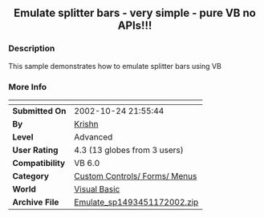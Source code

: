 ﻿<div align="center">

## Emulate splitter bars \- very simple \- pure VB no APIs\!\!\!


</div>

### Description

This sample demonstrates how to emulate splitter bars using VB
 
### More Info
 


<span>             |<span>
---                |---
**Submitted On**   |2002-10-24 21:55:44
**By**             |[Krishn](https://github.com/Planet-Source-Code/PSCIndex/blob/master/ByAuthor/krishn.md)
**Level**          |Advanced
**User Rating**    |4.3 (13 globes from 3 users)
**Compatibility**  |VB 6\.0
**Category**       |[Custom Controls/ Forms/  Menus](https://github.com/Planet-Source-Code/PSCIndex/blob/master/ByCategory/custom-controls-forms-menus__1-4.md)
**World**          |[Visual Basic](https://github.com/Planet-Source-Code/PSCIndex/blob/master/ByWorld/visual-basic.md)
**Archive File**   |[Emulate\_sp1493451172002\.zip](https://github.com/Planet-Source-Code/krishn-emulate-splitter-bars-very-simple-pure-vb-no-apis__1-40498/archive/master.zip)








